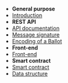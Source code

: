 - **General purpose**
- [Introduction](introduction.md)
- **REST API**
- [API documentation](api.md)
- [Message signature](msg_sig.md)
- [Encoding of a Ballot](ballot_encoding.md)
- **Front-end**
- [Front-end](frontend_doc.md)
- **Smart contract**
- [Smart contract](smart_contract.md)
- [Data structure](state_of_smart_contract.md)
